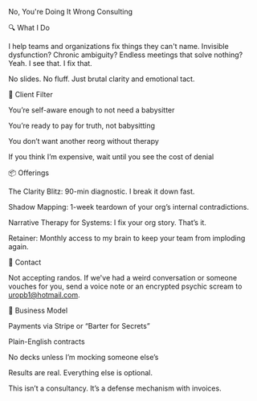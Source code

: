 No, You're Doing It Wrong Consulting

🔍 What I Do

I help teams and organizations fix things they can't name. Invisible dysfunction? Chronic ambiguity? Endless meetings that solve nothing? Yeah. I see that. I fix that.

No slides. No fluff. Just brutal clarity and emotional tact.

🚧 Client Filter

You’re self-aware enough to not need a babysitter

You’re ready to pay for truth, not babysitting

You don’t want another reorg without therapy

If you think I’m expensive, wait until you see the cost of denial

📦 Offerings

The Clarity Blitz: 90-min diagnostic. I break it down fast.

Shadow Mapping: 1-week teardown of your org’s internal contradictions.

Narrative Therapy for Systems: I fix your org story. That’s it.

Retainer: Monthly access to my brain to keep your team from imploding again.

📨 Contact

Not accepting randos. If we've had a weird conversation or someone vouches for you, send a voice note or an encrypted psychic scream to uropb1@hotmail.com.

🧾 Business Model

Payments via Stripe or “Barter for Secrets”

Plain-English contracts

No decks unless I’m mocking someone else’s

Results are real. Everything else is optional.

This isn’t a consultancy. It’s a defense mechanism with invoices.
